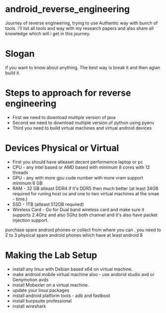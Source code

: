 # android_reverse_engineering
Journey of reverse engineering, trying to use Authentic way with bunch of tools. i'll list all tools and way with my research papers and also share all knowledge which will i get in this journey. 

# Slogan 
if you want to know about anything. The best way is break it and then agian build it. 

# Steps to approach for reverse engineering 
- First we need to download multiple version of java
- Second we need to download multiple version of python using pyenv
- Third you need to build virtual machines and virtual android devices 

# Devices Physical or Virtual
- First you should have atleaset decent performence laptop or pc 
- CPU - any intel based or AMD based with minimum 8 cores with 12 threads 
- GPU - any with more gpu cude number with more vram support minimum 6 GB 
- RAM - 32 GB atleast DDR4 if it's DDR5 then much better (at least 24GB required for runing host os and one to two virtual machines at the smae - time.)
- SSD - 1TB (atleast 512GB required) 
- Wireless Card - Go for Dual band wireless card and make sure it supports 2.4Ghz and also 5Ghz both channel and it's also have packet injection support. 

purchase spare android phones or collect from where you can .
you need to 2 to 3 physical spare android phones which have at least android 8 

# Making the Lab Setup
- install any linux with Debian based x64 on virtual machine. 
- make android mobile virtual machine also - use andorid studio avd or Genymotion avds
- install Mobexler on a virtual machine. 
- update your linux packages 
- install android platform tools - adb and fastboot 
- install burpsuite professional 
- install wireshark 

# 
